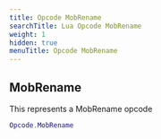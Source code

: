 ```yaml
---
title: Opcode MobRename
searchTitle: Lua Opcode MobRename
weight: 1
hidden: true
menuTitle: Opcode MobRename
---
```

## MobRename

This represents a MobRename opcode
```lua
Opcode.MobRename
```